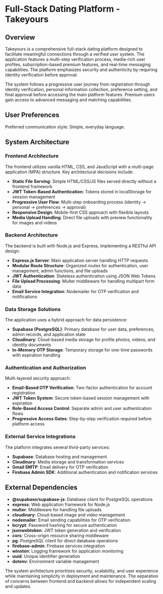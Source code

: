 # Full-Stack Dating Platform - Takeyours

## Overview

Takeyours is a comprehensive full-stack dating platform designed to facilitate meaningful connections through a verified user system. The application features a multi-step verification process, media-rich user profiles, subscription-based premium features, and real-time messaging capabilities. The platform emphasizes security and authenticity by requiring identity verification before approval.

The system follows a progressive user journey from registration through identity verification, personal information collection, preference setting, and final approval before accessing the main platform features. Premium users gain access to advanced messaging and matching capabilities.

## User Preferences

Preferred communication style: Simple, everyday language.

## System Architecture

### Frontend Architecture
The frontend utilizes vanilla HTML, CSS, and JavaScript with a multi-page application (MPA) structure. Key architectural decisions include:

- **Static File Serving**: Simple HTML/CSS/JS files served directly without a frontend framework
- **JWT Token-Based Authentication**: Tokens stored in localStorage for session management
- **Progressive User Flow**: Multi-step onboarding process (identity → personal → preferences → approval)
- **Responsive Design**: Mobile-first CSS approach with flexible layouts
- **Media Upload Handling**: Direct file uploads with preview functionality for images and videos

### Backend Architecture
The backend is built with Node.js and Express, implementing a RESTful API design:

- **Express.js Server**: Main application server handling HTTP requests
- **Modular Route Structure**: Organized routes for authentication, user management, admin functions, and file uploads
- **JWT Authentication**: Stateless authentication using JSON Web Tokens
- **File Upload Processing**: Multer middleware for handling multipart form data
- **Email Service Integration**: Nodemailer for OTP verification and notifications

### Data Storage Solutions
The application uses a hybrid approach for data persistence:

- **Supabase (PostgreSQL)**: Primary database for user data, preferences, admin records, and application state
- **Cloudinary**: Cloud-based media storage for profile photos, videos, and identity documents
- **In-Memory OTP Storage**: Temporary storage for one-time passwords with expiration handling

### Authentication and Authorization
Multi-layered security approach:

- **Email-Based OTP Verification**: Two-factor authentication for account registration
- **JWT Token System**: Secure token-based session management with expiration
- **Role-Based Access Control**: Separate admin and user authentication flows
- **Progressive Access Gates**: Step-by-step verification required before platform access

### External Service Integrations
The platform integrates several third-party services:

- **Supabase**: Database hosting and management
- **Cloudinary**: Media storage and transformation services
- **Gmail SMTP**: Email delivery for OTP verification
- **Firebase Admin SDK**: Additional authentication and notification services

## External Dependencies

- **@supabase/supabase-js**: Database client for PostgreSQL operations
- **express**: Web application framework for Node.js
- **multer**: Middleware for handling file uploads
- **cloudinary**: Cloud-based image and video management
- **nodemailer**: Email sending capabilities for OTP verification
- **bcrypt**: Password hashing for secure authentication
- **jsonwebtoken**: JWT token generation and verification
- **cors**: Cross-origin resource sharing middleware
- **pg**: PostgreSQL client for direct database operations
- **firebase-admin**: Firebase services integration
- **winston**: Logging framework for application monitoring
- **uuid**: Unique identifier generation
- **dotenv**: Environment variable management

The system architecture prioritizes security, scalability, and user experience while maintaining simplicity in deployment and maintenance. The separation of concerns between frontend and backend allows for independent scaling and updates.